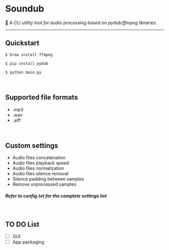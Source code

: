 # Soundub

:musical_note: *A CLI utility tool for audio processing based on pydub/ffmpeg libraries.*
&nbsp;
___

## Quickstart

```
$ brew install ffmpeg

$ pip install pydub

$ python main.py
```

&nbsp;
&nbsp;

## Supported file formats
* .mp3
* .wav
* .aiff

&nbsp;
&nbsp;

## Custom settings
* Audio files concatenation
* Audio files playback speed
* Audio files normalization
* Audio files silence removal
* Silence padding between samples
* Remove unprocessed samples

##### Refer to config.txt for the complete settings list

&nbsp;
&nbsp;

## TO DO List
- [ ] GUI
- [ ] App packaging
